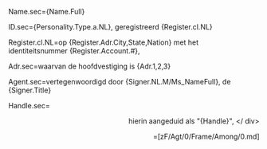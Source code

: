 Name.sec={Name.Full}

ID.sec={Personality.Type.a.NL}, geregistreerd {Register.cl.NL}

Register.cl.NL=op {Register.Adr.City,State,Nation} met het identiteitsnummer {Register.Account.#},

Adr.sec=waarvan de hoofdvestiging is {Adr.1,2,3}

Agent.sec=vertegenwoordigd door {Signer.NL.M/Ms_NameFull}, de {Signer.Title}

Handle.sec=<div align="right"> hierin aangeduid als "{Handle}", </ div>

=[zF/Agt/0/Frame/Among/0.md]
